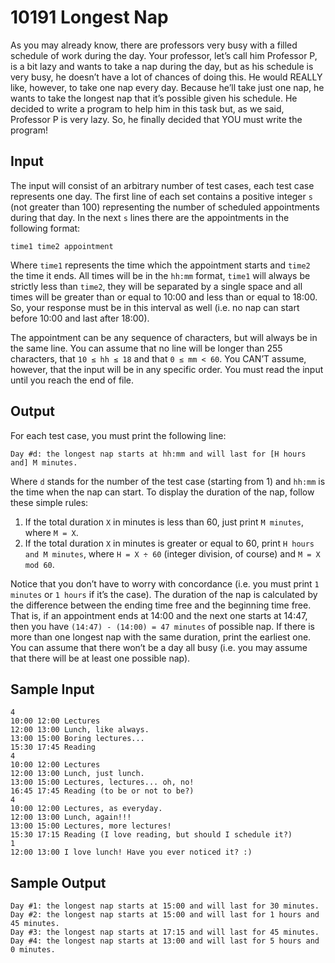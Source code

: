 # 10191 Longest Nap

As you may already know, there are professors very busy with a filled schedule of work during the day. Your professor, let’s call him Professor P, is a bit lazy and wants to take a nap during the day, but as his schedule is very busy, he doesn’t have a lot of chances of doing this. He would REALLY like, however, to take one nap every day. Because he’ll take just one nap, he wants to take the longest nap that it’s possible given his schedule. He decided to write a program to help him in this task but, as we said, Professor P is very lazy. So, he finally decided that YOU must write the program!

## Input

The input will consist of an arbitrary number of test cases, each test case represents one day. The first line of each set contains a positive integer `s` (not greater than 100) representing the number of scheduled appointments during that day. In the next `s` lines there are the appointments in the following format:

```
time1 time2 appointment
```

Where `time1` represents the time which the appointment starts and `time2` the time it ends. All times will be in the `hh:mm` format, `time1` will always be strictly less than `time2`, they will be separated by a single space and all times will be greater than or equal to 10:00 and less than or equal to 18:00. So, your response must be in this interval as well (i.e. no nap can start before 10:00 and last after 18:00).

The appointment can be any sequence of characters, but will always be in the same line. You can assume that no line will be longer than 255 characters, that `10 ≤ hh ≤ 18` and that `0 ≤ mm < 60`. You CAN’T assume, however, that the input will be in any specific order. You must read the input until you reach the end of file.

## Output

For each test case, you must print the following line:

```
Day #d: the longest nap starts at hh:mm and will last for [H hours and] M minutes.
```

Where `d` stands for the number of the test case (starting from 1) and `hh:mm` is the time when the nap can start. To display the duration of the nap, follow these simple rules:
1. If the total duration `X` in minutes is less than 60, just print `M minutes`, where `M = X`.
2. If the total duration `X` in minutes is greater or equal to 60, print `H hours and M minutes`, where `H = X ÷ 60` (integer division, of course) and `M = X mod 60`.

Notice that you don’t have to worry with concordance (i.e. you must print `1 minutes` or `1 hours` if it’s the case). The duration of the nap is calculated by the difference between the ending time free and the beginning time free. That is, if an appointment ends at 14:00 and the next one starts at 14:47, then you have `(14:47) - (14:00) = 47 minutes` of possible nap. If there is more than one longest nap with the same duration, print the earliest one. You can assume that there won’t be a day all busy (i.e. you may assume that there will be at least one possible nap).

## Sample Input

```
4
10:00 12:00 Lectures
12:00 13:00 Lunch, like always.
13:00 15:00 Boring lectures...
15:30 17:45 Reading
4
10:00 12:00 Lectures
12:00 13:00 Lunch, just lunch.
13:00 15:00 Lectures, lectures... oh, no!
16:45 17:45 Reading (to be or not to be?)
4
10:00 12:00 Lectures, as everyday.
12:00 13:00 Lunch, again!!!
13:00 15:00 Lectures, more lectures!
15:30 17:15 Reading (I love reading, but should I schedule it?)
1
12:00 13:00 I love lunch! Have you ever noticed it? :)
```

## Sample Output

```
Day #1: the longest nap starts at 15:00 and will last for 30 minutes.
Day #2: the longest nap starts at 15:00 and will last for 1 hours and 45 minutes.
Day #3: the longest nap starts at 17:15 and will last for 45 minutes.
Day #4: the longest nap starts at 13:00 and will last for 5 hours and 0 minutes.
```

